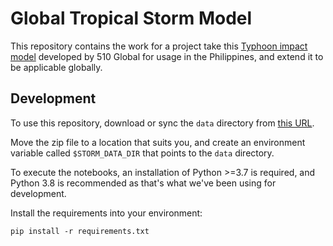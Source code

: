 # Global Tropical Storm Model 

This repository contains the work for a project take this 
[Typhoon impact model](https://github.com/rodekruis/Typhoon-Impact-based-forecasting-model) 
developed by 510 Global for usage in the Philippines,
and extend it to be applicable globally.

## Development

To use this repository, download or sync the `data` directory from 
[this URL](https://drive.google.com/drive/u/2/folders/15e5BPkhECGeKTObdJIuixICMqhPhVyPK).

Move the zip file to a location that suits you, 
and create an environment variable called `$STORM_DATA_DIR` that points 
to the `data` directory.

To execute the notebooks, an installation of Python >=3.7 is required, and
Python 3.8 is recommended as that's what we've been using for development. 

Install the requirements into your environment:

```shell
pip install -r requirements.txt
```
